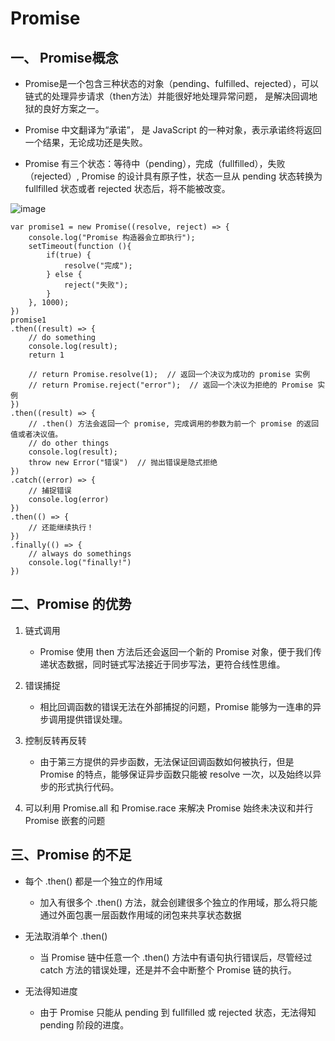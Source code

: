 # Promise

## 一、 Promise概念

- Promise是一个包含三种状态的对象（pending、fulfilled、rejected），可以链式的处理异步请求（then方法）并能很好地处理异常问题， 是解决回调地狱的良好方案之一。 

- Promise 中文翻译为“承诺”， 是 JavaScript 的一种对象，表示承诺终将返回一个结果，无论成功还是失败。

- Promise 有三个状态：等待中（pending），完成（fullfilled），失败（rejected）, Promise 的设计具有原子性，状态一旦从 pending 状态转换为 fullfilled 状态或者 rejected 状态后，将不能被改变。

![image](https://user-gold-cdn.xitu.io/2019/2/24/1691e84dc7850464?imageView2/0/w/1280/h/960/format/webp/ignore-error/1)

```
var promise1 = new Promise((resolve, reject) => {
    console.log("Promise 构造器会立即执行");
    setTimeout(function (){
        if(true) {
            resolve("完成");
        } else {
            reject("失败");
        }
    }, 1000);
})
promise1
.then((result) => {
    // do something
    console.log(result);
    return 1
    
    // return Promise.resolve(1);  // 返回一个决议为成功的 promise 实例
    // return Promise.reject("error");  // 返回一个决议为拒绝的 Promise 实例
})
.then((result) => {
    // .then() 方法会返回一个 promise, 完成调用的参数为前一个 promise 的返回值或者决议值。
    // do other things
    console.log(result);
    throw new Error("错误")  // 抛出错误是隐式拒绝
})
.catch((error) => {
    // 捕捉错误
    console.log(error)
})
.then(() => {
    // 还能继续执行！
})
.finally(() => {
    // always do somethings
    console.log("finally!")
})

```

## 二、Promise 的优势

1. 链式调用
    - Promise 使用 then 方法后还会返回一个新的 Promise 对象，便于我们传递状态数据，同时链式写法接近于同步写法，更符合线性思维。

2. 错误捕捉
    - 相比回调函数的错误无法在外部捕捉的问题，Promise 能够为一连串的异步调用提供错误处理。

3. 控制反转再反转
    - 由于第三方提供的异步函数，无法保证回调函数如何被执行，但是 Promise 的特点，能够保证异步函数只能被 resolve 一次，以及始终以异步的形式执行代码。

4. 可以利用 Promise.all 和 Promise.race 来解决 Promise 始终未决议和并行 Promise 嵌套的问题

## 三、Promise 的不足

- 每个 .then() 都是一个独立的作用域
    - 加入有很多个 .then() 方法，就会创建很多个独立的作用域，那么将只能通过外面包裹一层函数作用域的闭包来共享状态数据

- 无法取消单个 .then()
    - 当 Promise 链中任意一个 .then() 方法中有语句执行错误后，尽管经过 catch 方法的错误处理，还是并不会中断整个 Promise 链的执行。

- 无法得知进度
    - 由于 Promise 只能从 pending 到 fullfilled 或 rejected 状态，无法得知 pending 阶段的进度。

